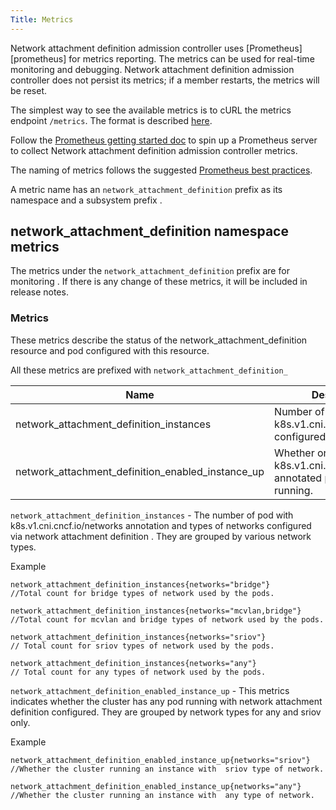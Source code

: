 ```yaml
---
Title: Metrics
---
```


Network attachment definition admission controller uses [Prometheus][prometheus] for metrics reporting. The metrics can be used for real-time monitoring and debugging. Network attachment definition admission controller does not persist its metrics; if a member restarts, the metrics will be reset.

The simplest way to see the available metrics is to cURL the metrics endpoint `/metrics`. The format is described [here](http://prometheus.io/docs/instrumenting/exposition_formats/).

Follow the [Prometheus getting started doc](http://prometheus.io/docs/introduction/getting_started/) to spin up a Prometheus server to collect Network attachment definition admission controller metrics.

The naming of metrics follows the suggested [Prometheus best practices](http://prometheus.io/docs/practices/naming/). 

A metric name has an `network_attachment_definition`  prefix as its namespace and a subsystem prefix .

## network_attachment_definition namespace metrics

The metrics under the `network_attachment_definition` prefix are for monitoring .  If there is any change of these metrics, it will be included in release notes.



### Metrics

These metrics describe the status of the network_attachment_definition resource and pod configured with this resource.

All these metrics are prefixed with `network_attachment_definition_`

| Name                                                  | Description                                              | Type    |
|-------------------------------------------------------|----------------------------------------------------------|---------|
| network_attachment_definition_instances          | Number of pods with k8s.v1.cni.cncf.io/networks configured.   | Gauge |
| network_attachment_definition_enabled_instance_up     | Whether or not a  k8s.v1.cni.cncf.io/networks annotated pods are running.  | Gauge   |
                                                        

`network_attachment_definition_instances` -  The number of pod with k8s.v1.cni.cncf.io/networks annotation  and types of networks configured via network attachment definition .  They are grouped by various  network types.

Example 
``` 
network_attachment_definition_instances{networks="bridge"} 
//Total count for bridge types of network used by the pods.

network_attachment_definition_instances{networks="mcvlan,bridge"} 
//Total count for mcvlan and bridge types of network used by the pods.

network_attachment_definition_instances{networks="sriov"}  
// Total count for sriov types of network used by the pods.

network_attachment_definition_instances{networks="any"} 
// Total count for any types of network used by the pods.
```

`network_attachment_definition_enabled_instance_up` -  This metrics indicates whether the cluster has any pod running with network attachment definition configured. They are  grouped by network types for any and sriov only.

Example 
``` 
network_attachment_definition_enabled_instance_up{networks="sriov"} 
//Whether the cluster running an instance with  sriov type of network.

network_attachment_definition_enabled_instance_up{networks="any"} 
//Whether the cluster running an instance with  any type of network.

```